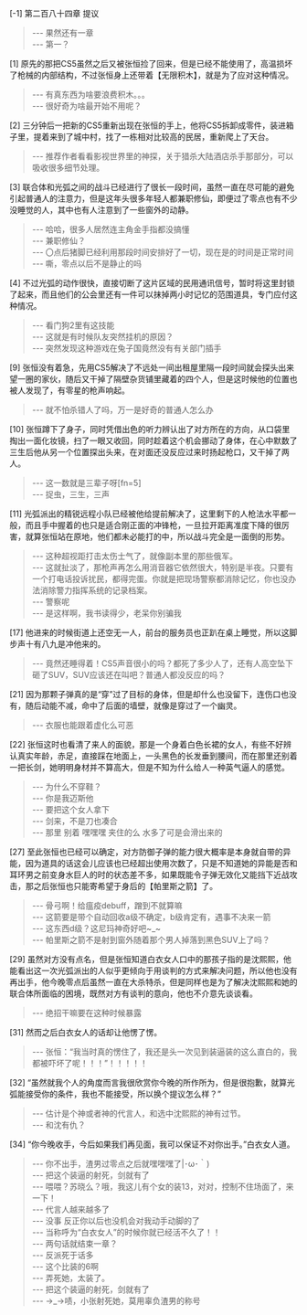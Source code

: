 
[-1] 第二百八十四章 提议
>--- 果然还有一章<br>
>--- 第一？<br>

[1] 原先的那把CS5虽然之后又被张恒捡了回来，但是已经不能使用了，高温损坏了枪械的内部结构，不过张恒身上还带着【无限积木】，就是为了应对这种情况。
>--- 有真东西为啥要浪费积木。。。<br>
>--- 很好奇为啥最开始不用呢？<br>

[2] 三分钟后一把新的CS5重新出现在张恒的手上，他将CS5拆卸成零件，装进箱子里，提着来到了城中村，找了一栋相对比较高的民居，重新爬上了天台。
>--- 推荐作者看看影视世界里的神探，关于猎杀大陆酒店杀手那部分，可以吸收很多细节处理。<br>

[3] 联合体和光弧之间的战斗已经进行了很长一段时间，虽然一直在尽可能的避免引起普通人的注意力，但是这年头很多年轻人都兼职修仙，即便过了零点也有不少没睡觉的人，其中也有人注意到了一些窗外的动静。
>--- 哈哈，很多人居然连主角金手指都没搞懂<br>
>--- 兼职修仙？<br>
>--- 〇点后猪脚已经利用那段时间安排好了一切，现在是的时间是正常时间<br>
>--- 嘶，零点以后不是静止的吗<br>

[4] 不过光弧的动作很快，直接切断了这片区域的民用通讯信号，暂时将这里封锁了起来，而且他们的公会里还有一件可以抹掉两小时记忆的范围道具，专门应付这种情况。
>--- 看门狗2里有这技能<br>
>--- 这就是有时候队友突然挂机的原因？<br>
>--- 突然发现这种游戏在兔子国竟然没有有关部门插手<br>

[9] 张恒没有着急，先用CS5解决了不远处一间出租屋里隔一段时间就会探头出来望一圈的家伙，随后又干掉了隔壁杂货铺里藏着的四个人，但是这时候他的位置也被人发现了，有零星的枪声响起。
>--- 就不怕杀错人了吗，万一是好奇的普通人怎么办<br>

[10] 张恒蹲下了身子，同时凭借出色的听力辨认出了对方所在的方向，从口袋里掏出一面化妆镜，扫了一眼又收回，同时趁着这个机会挪动了身体，在心中默数了三生后他从另一个位置探出头来，在对面还没反应过来时扬起枪口，又干掉了两人。
>--- 这一数就是三辈子呀[fn=5]<br>
>--- 捉虫，三生，三声<br>

[11] 光弧派出的精锐远程小队已经被他给提前解决了，这里剩下的人枪法水平都一般，而且手中握着的也只是适合刚正面的冲锋枪，一旦拉开距离准度下降的很厉害，就算张恒站在原地，他们都未必能打的中，所以战斗完全是一面倒的形势。
>--- 这种超视距打击太伤士气了，就像副本里的那些俄军。<br>
>--- 这就扯淡了，那枪声再怎么用消音器它依然很大，特别是半夜。只要有一个打电话投诉扰民，都得完蛋。你就是把现场警察都消除记忆，你也没办法消除警力指挥系统的记录档案。<br>
>--- 警察呢<br>
>--- 是这样啊，我书读得少，老呆你别骗我<br>

[17] 他进来的时候街道上还空无一人，前台的服务员也正趴在桌上睡觉，所以这脚步声十有八九是冲他来的。
>--- 竟然还睡得着！CS5声音很小的吗？都死了多少人了，还有人高空坠下砸了SUV，SUV应该还在叫吧？普通人都没反应的吗？<br>

[21] 因为那颗子弹真的是“穿”过了目标的身体，但是却什么也没留下，连伤口也没有，随后动能不减，命中了后面的墙壁，就像是穿过了一个幽灵。
>--- 衣服也能跟着虚化么可恶<br>

[22] 张恒这时也看清了来人的面貌，那是一个身着白色长裙的女人，有些不好辨认真实年龄，赤足，直接踩在地面上，一头黑色的长发垂到腰间，而在那里还别着一把长剑，她明明身材并不算高大，但是不知为什么给人一种英气逼人的感觉。
>--- 为什么不穿鞋？<br>
>--- 你是我迈斯他<br>
>--- 要把这个女人拿下<br>
>--- 剑来，不是刀也凑合<br>
>--- 那里 别着 嘿嘿嘿 夹住的么 水多了可是会滑出来的<br>

[27] 至此张恒也已经可以确定，对方防御子弹的能力很大概率是本身就自带的异能，因为道具的话这会儿应该也已经超出使用次数了，只是不知道她的异能是否和耳环男之前变身水巨人的时的状态差不多，如果既能令子弹无效化又能挡下近战攻击，那之后张恒也只能寄希望于身后的【帕里斯之箭】了。
>--- 骨弓啊！给瘟疫debuff，蹭到不就算嘛<br>
>--- 这箭要是带个自动回收a级不确定，b级肯定有，遇事不决来一箭<br>
>--- 这东西d级？这尼玛神奇好吧~_~<br>
>--- 帕里斯之箭不是射到窗外随着那个男人掉落到黑色SUV上了吗？<br>

[29] 虽然对方没有点名，但是张恒知道白衣女人口中的那孩子指的是沈熙熙，他能看出这一次光弧派出的人似乎更倾向于用谈判的方式来解决问题，所以他也没有再出手，他今晚零点后虽然一直在大杀特杀，但是同样也是为了解决沈熙熙和她的联合体所面临的困境，既然对方有谈判的意向，他也不介意先谈谈看。
>--- 绝招干嘛要在这种时候暴露<br>

[31] 然而之后白衣女人的话却让他愣了愣。
>--- 张恒：“我当时真的愣住了，我还是头一次见到装逼装的这么直白的，我都被吓坏了呢！！！”！！！！！<br>

[32] “虽然就我个人的角度而言我很欣赏你今晚的所作所为，但是很抱歉，就算光弧能接受你的条件，我也不能接受，所以换个提议怎么样？”
>--- 估计是个神或者神的代言人，和选中沈熙熙的神有过节。<br>
>--- 和沈有仇？<br>

[34] “你今晚收手，今后如果我们再见面，我可以保证不对你出手。”白衣女人道。
>--- 你不出手，渣男过零点之后就嘿嘿嘿了|･ω･｀)<br>
>--- 把这个装逼的射死，剑就有了<br>
>--- 喂喂？苏晓么？哦，我这儿有个女的装13，对对，控制不住场面了，来一下！<br>
>--- 代言人越来越多了<br>
>--- 没事 反正你以后也没机会对我动手动脚的了<br>
>--- 当称呼为“白衣女人”的时候你就已经活不久了！！<br>
>--- 两句话就结束一章？<br>
>--- 反派死于话多<br>
>--- 这个比装的6啊<br>
>--- 弄死她，太装了。<br>
>--- 把这个装逼的射死，剑就有了<br>
>--- →_→啧，小张射死她，莫用辜负渣男的称号<br>
